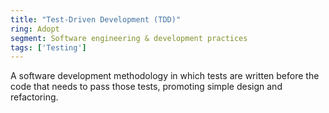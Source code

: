 ```yaml
---
title: "Test-Driven Development (TDD)"
ring: Adopt
segment: Software engineering & development practices
tags: ['Testing']
---
```

A software development methodology in which tests are written before the code that needs to pass those tests, promoting simple design and refactoring.
